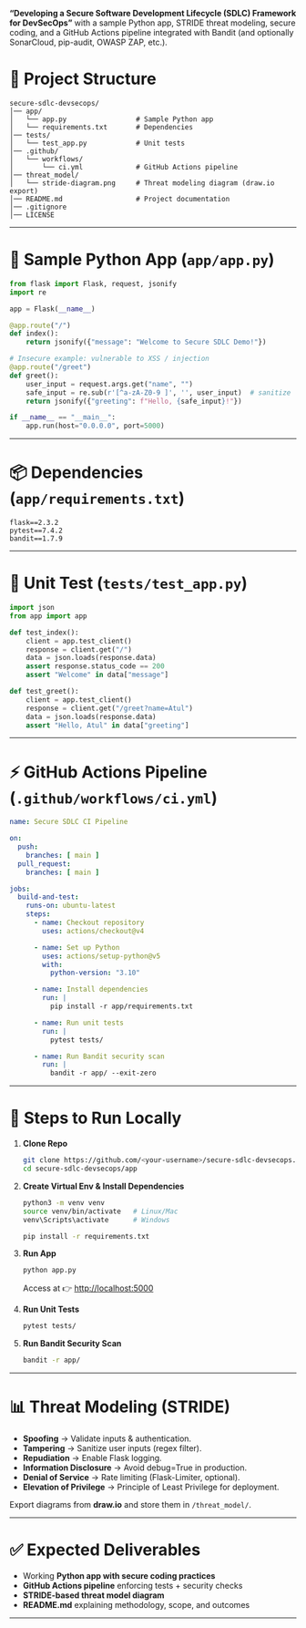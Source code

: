 **“Developing a Secure Software Development Lifecycle (SDLC) Framework for DevSecOps”** with a sample Python app, STRIDE threat modeling, secure coding, and a GitHub Actions pipeline integrated with Bandit (and optionally SonarCloud, pip-audit, OWASP ZAP, etc.).

# 📂 Project Structure

```
secure-sdlc-devsecops/
│── app/
│   └── app.py                 # Sample Python app
│   └── requirements.txt       # Dependencies
│── tests/
│   └── test_app.py            # Unit tests
│── .github/
│   └── workflows/
│       └── ci.yml             # GitHub Actions pipeline
│── threat_model/
│   └── stride-diagram.png     # Threat modeling diagram (draw.io export)
│── README.md                  # Project documentation
│── .gitignore
│── LICENSE
```

---

# 🐍 Sample Python App (`app/app.py`)

```python
from flask import Flask, request, jsonify
import re

app = Flask(__name__)

@app.route("/")
def index():
    return jsonify({"message": "Welcome to Secure SDLC Demo!"})

# Insecure example: vulnerable to XSS / injection
@app.route("/greet")
def greet():
    user_input = request.args.get("name", "")
    safe_input = re.sub(r'[^a-zA-Z0-9 ]', '', user_input)  # sanitize
    return jsonify({"greeting": f"Hello, {safe_input}!"})

if __name__ == "__main__":
    app.run(host="0.0.0.0", port=5000)
```

---

# 📦 Dependencies (`app/requirements.txt`)

```
flask==2.3.2
pytest==7.4.2
bandit==1.7.9
```

---

# 🧪 Unit Test (`tests/test_app.py`)

```python
import json
from app import app

def test_index():
    client = app.test_client()
    response = client.get("/")
    data = json.loads(response.data)
    assert response.status_code == 200
    assert "Welcome" in data["message"]

def test_greet():
    client = app.test_client()
    response = client.get("/greet?name=Atul")
    data = json.loads(response.data)
    assert "Hello, Atul" in data["greeting"]
```

---

# ⚡ GitHub Actions Pipeline (`.github/workflows/ci.yml`)

```yaml
name: Secure SDLC CI Pipeline

on:
  push:
    branches: [ main ]
  pull_request:
    branches: [ main ]

jobs:
  build-and-test:
    runs-on: ubuntu-latest
    steps:
      - name: Checkout repository
        uses: actions/checkout@v4

      - name: Set up Python
        uses: actions/setup-python@v5
        with:
          python-version: "3.10"

      - name: Install dependencies
        run: |
          pip install -r app/requirements.txt

      - name: Run unit tests
        run: |
          pytest tests/

      - name: Run Bandit security scan
        run: |
          bandit -r app/ --exit-zero
```

---

# 📝 Steps to Run Locally

1. **Clone Repo**

   ```bash
   git clone https://github.com/<your-username>/secure-sdlc-devsecops.git
   cd secure-sdlc-devsecops/app
   ```

2. **Create Virtual Env & Install Dependencies**

   ```bash
   python3 -m venv venv
   source venv/bin/activate   # Linux/Mac
   venv\Scripts\activate      # Windows

   pip install -r requirements.txt
   ```

3. **Run App**

   ```bash
   python app.py
   ```

   Access at 👉 [http://localhost:5000](http://localhost:5000)

4. **Run Unit Tests**

   ```bash
   pytest tests/
   ```

5. **Run Bandit Security Scan**

   ```bash
   bandit -r app/
   ```

---

# 📊 Threat Modeling (STRIDE)

* **Spoofing** → Validate inputs & authentication.
* **Tampering** → Sanitize user inputs (regex filter).
* **Repudiation** → Enable Flask logging.
* **Information Disclosure** → Avoid debug=True in production.
* **Denial of Service** → Rate limiting (Flask-Limiter, optional).
* **Elevation of Privilege** → Principle of Least Privilege for deployment.

Export diagrams from **draw\.io** and store them in `/threat_model/`.

---

# ✅ Expected Deliverables

* Working **Python app with secure coding practices**
* **GitHub Actions pipeline** enforcing tests + security checks
* **STRIDE-based threat model diagram**
* **README.md** explaining methodology, scope, and outcomes

---
